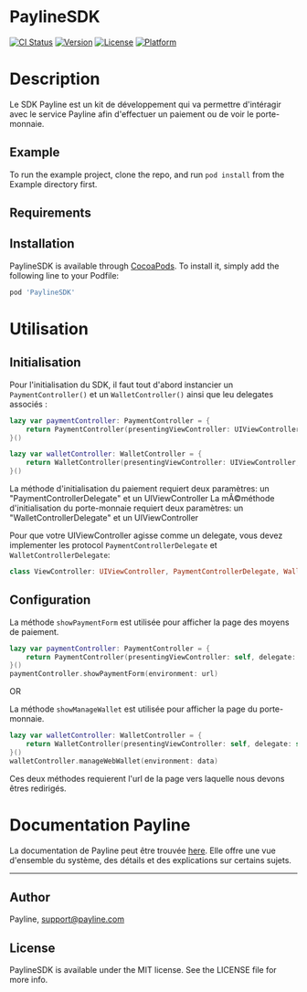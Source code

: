 # PaylineSDK

[![CI Status](https://img.shields.io/travis/therealmyluckyday/PaylineSDK.svg?style=flat)](https://travis-ci.org/therealmyluckyday/PaylineSDK)
[![Version](https://img.shields.io/cocoapods/v/PaylineSDK.svg?style=flat)](https://cocoapods.org/pods/PaylineSDK)
[![License](https://img.shields.io/cocoapods/l/PaylineSDK.svg?style=flat)](https://cocoapods.org/pods/PaylineSDK)
[![Platform](https://img.shields.io/cocoapods/p/PaylineSDK.svg?style=flat)](https://cocoapods.org/pods/PaylineSDK)

# Description

Le SDK Payline est un kit de développement qui va permettre d'intéragir avec le service Payline afin d'effectuer un paiement ou de voir le porte-monnaie.

## Example

To run the example project, clone the repo, and run `pod install` from the Example directory first.

## Requirements

## Installation

PaylineSDK is available through [CocoaPods](https://cocoapods.org). To install
it, simply add the following line to your Podfile:

```ruby
pod 'PaylineSDK'
```
# Utilisation

## Initialisation

Pour l'initialisation du SDK, il faut tout d'abord instancier un  `PaymentController()` et un  `WalletController()` ainsi que leu delegates associés :

```swift
lazy var paymentController: PaymentController = {
    return PaymentController(presentingViewController: UIViewController, delegate: PaymentControllerDelegate)
}()

lazy var walletController: WalletController = {
    return WalletController(presentingViewController: UIViewController, delegate: WalletControllerDelegate)
}()
```
La méthode d'initialisation du paiement requiert deux paramètres: un "PaymentControllerDelegate" et un UIViewController
La mÃ©méthode d'initialisation du porte-monnaie requiert deux paramètres: un "WalletControllerDelegate" et un UIViewController


Pour que votre UIViewController agisse comme un delegate, vous devez implementer les protocol `PaymentControllerDelegate` et `WalletControllerDelegate`:

```swift
class ViewController: UIViewController, PaymentControllerDelegate, WalletControllerDelegate
```

## Configuration

La méthode `showPaymentForm` est utilisée pour afficher la page des moyens de paiement.

```swift
lazy var paymentController: PaymentController = {
    return PaymentController(presentingViewController: self, delegate: self)
}()
paymentController.showPaymentForm(environment: url)
```

OR

La méthode `showManageWallet` est utilisée pour afficher la page du porte-monnaie.

```swift
lazy var walletController: WalletController = {
    return WalletController(presentingViewController: self, delegate: self)
}()
walletController.manageWebWallet(environment: data)
```
Ces deux méthodes requierent l'url de la page vers laquelle nous devons êtres redirigés.

# Documentation Payline

La documentation de Payline peut être trouvée [here](https://support.payline.com/hc/fr/categories/200093147-Documentation). Elle offre une vue d'ensemble du système, des détails et des explications sur certains sujets.

---

## Author

Payline, support@payline.com

## License

PaylineSDK is available under the MIT license. See the LICENSE file for more info.



